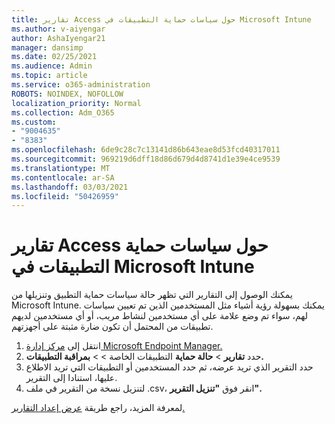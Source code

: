 ```yaml
---
title: تقارير Access حول سياسات حماية التطبيقات في Microsoft Intune
ms.author: v-aiyengar
author: AshaIyengar21
manager: dansimp
ms.date: 02/25/2021
ms.audience: Admin
ms.topic: article
ms.service: o365-administration
ROBOTS: NOINDEX, NOFOLLOW
localization_priority: Normal
ms.collection: Adm_O365
ms.custom:
- "9004635"
- "8383"
ms.openlocfilehash: 6de9c28c7c13141d86b643eae8d53fcd40317011
ms.sourcegitcommit: 969219d6dff18d86d679d4d8741d1e39e4ce9539
ms.translationtype: MT
ms.contentlocale: ar-SA
ms.lasthandoff: 03/03/2021
ms.locfileid: "50426959"
---
```

# <a name="access-reports-about-app-protection-policies-in-microsoft-intune"></a>تقارير Access حول سياسات حماية التطبيقات في Microsoft Intune

يمكنك الوصول إلى التقارير التي تظهر حالة سياسات حماية التطبيق وتنزيلها من Microsoft Intune. يمكنك بسهولة رؤية أشياء مثل المستخدمين الذين تم تعيين سياسات لهم، سواء تم وضع علامة على أي مستخدمين لنشاط مريب، أو أي مستخدمين لديهم تطبيقات من المحتمل أن تكون ضارة مثبتة على أجهزتهم.

1. انتقل إلى [مركز إدارة Microsoft Endpoint Manager.](https://go.microsoft.com/fwlink/?linkid=2109431)
1. حدد **تقارير**  >  **حالة حماية** التطبيقات الخاصة  >    >  **بمراقبة التطبيقات.**
1. حدد التقرير الذي تريد عرضه، ثم حدد المستخدمين أو التطبيقات التي تريد الاطلاع عليها، استنادا إلى التقرير.
1. لتنزيل نسخة من التقرير في ملف .csv، انقر فوق **"تنزيل التقرير".**

لمعرفة المزيد، راجع طريقة [عرض إعداد التقارير.](https://go.microsoft.com/fwlink/?linkid=2109431)
